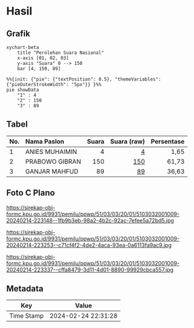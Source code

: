 # Hasil

## Grafik

```mermaid
xychart-beta
    title "Perolehan Suara Nasional"
    x-axis [01, 02, 03]
    y-axis "Suara" 0 --> 150
    bar [4, 150, 89]
```

```mermaid
%%{init: {"pie": {"textPosition": 0.5}, "themeVariables": {"pieOuterStrokeWidth": "5px"}} }%%
pie showData
    "1" : 4
    "2" : 150
    "3" : 89
```

## Tabel

| No. | Nama Paslon    | Suara | Suara (raw) | Persentase |
|:--- |:-------------- | -----:| -----------:| ----------:|
| 1   | ANIES MUHAIMIN | 4     | [4][p-1]    | 1,65       |
| 2   | PRABOWO GIBRAN | 150   | [150][p-2]  | 61,73      |
| 3   | GANJAR MAHFUD  | 89    | [89][p-3]   | 36,63      |


[p-1]: https://github.com/gigit-pemilu/pemilu-2024/blob/main/pilpres/hitung-suara/sub/51-bali/sub/03-badung/sub/03-abiansemal/sub/2001-darmasaba/sub/009-tps/sub/paslon-1.txt
[p-2]: https://github.com/gigit-pemilu/pemilu-2024/blob/main/pilpres/hitung-suara/sub/51-bali/sub/03-badung/sub/03-abiansemal/sub/2001-darmasaba/sub/009-tps/sub/paslon-2.txt
[p-3]: https://github.com/gigit-pemilu/pemilu-2024/blob/main/pilpres/hitung-suara/sub/51-bali/sub/03-badung/sub/03-abiansemal/sub/2001-darmasaba/sub/009-tps/sub/paslon-3.txt

## Foto C Plano

https://sirekap-obj-formc.kpu.go.id/9931/pemilu/ppwp/51/03/03/20/01/5103032001009-20240214-223148--1fb9b3eb-98a2-4b2c-92ac-7efee5a72bd5.jpg

https://sirekap-obj-formc.kpu.go.id/9931/pemilu/ppwp/51/03/03/20/01/5103032001009-20240214-223253--c71cf4f2-4de2-4aca-93ea-0a6113fa9ac9.jpg

https://sirekap-obj-formc.kpu.go.id/9931/pemilu/ppwp/51/03/03/20/01/5103032001009-20240214-223337--cffa8479-3d11-4d01-8890-99929cbca557.jpg


## Metadata

| Key        | Value               |
| ---------- | ------------------- |
| Time Stamp | 2024-02-24 22:31:28 |



